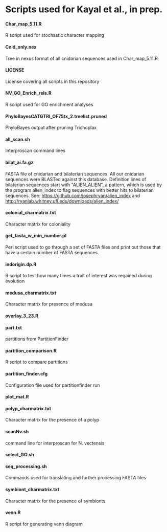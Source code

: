 # Scripts used for Kayal et al., in prep.

#### Char_map_5.11.R
R script used for stochastic character mapping

#### Cnid_only.nex
Tree in nexus format of all cnidarian sequences used in Char_map_5.11.R

#### LICENSE
License covering all scripts in this repository

#### NV_GO_Enrich_rels.R
R script used for GO enrichment analyses

#### PhyloBayesCATGTRI_OF75tx_2.treelist.pruned
PhyloBayes output after pruning Trichoplax

#### all_scan.sh
Interproscan command lines

#### bilat_ai.fa.gz
FASTA file of cnidarian and bilaterian sequences. All our cnidarian sequences were BLASTed against this database. Definition lines of bilaterian sequences start with "ALIEN_ALIEN", a pattern, which is used by the program alien_index to flag sequences with better hits to bilaterian sequences. See: https://github.com/josephryan/alien_index and http://ryanlab.whitney.ufl.edu/downloads/alien_index/

#### colonial_charmatrix.txt
Character matrix for coloniality

#### get_fasta_w_min_number.pl
Perl script used to go through a set of FASTA files and print out those that have a certain number of FASTA sequences.

#### indorigin.dp.R
R script to test how many times a trait of interest was regained during evolution

#### medusa_charmatrix.txt
Character matrix for presence of medusa

#### overlay_3_23.R

#### part.txt
partitions from PartitionFinder

#### partition_comparison.R
R script to compare partitions

#### partition_finder.cfg
Configuration file used for partitionfinder run

#### plot_mat.R

#### polyp_charmatrix.txt
Character matrix for the presence of a polyp

#### scanNv.sh
command line for interproscan for N. vectensis

#### select_GO.sh

#### seq_processing.sh
Commands used for translating and further processing FASTA files 

#### symbiont_charmatrix.txt
Character matrix for the presence of symbionts

#### venn.R
R script for generating venn diagram
